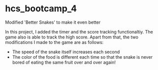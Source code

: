 # hcs_bootcamp_4
Modified 'Better Snakes' to make it even better

In this project, I added the timer and the score tracking functionaltiy. The game also is able to track the high score.
Apart from that, the two modifications I made to the game are as follows:
- The speed of the snake itself increases each second
- The color of the food is different each time so that the snake is never bored of eating the same fruit over and over again!
